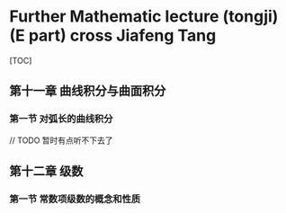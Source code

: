 # Further Mathematic lecture (tongji) (E part) cross Jiafeng Tang

[TOC]

## 第十一章 曲线积分与曲面积分

### 第一节 对弧长的曲线积分

// TODO 暂时有点听不下去了

## 第十二章 级数

### 第一节 常数项级数的概念和性质
